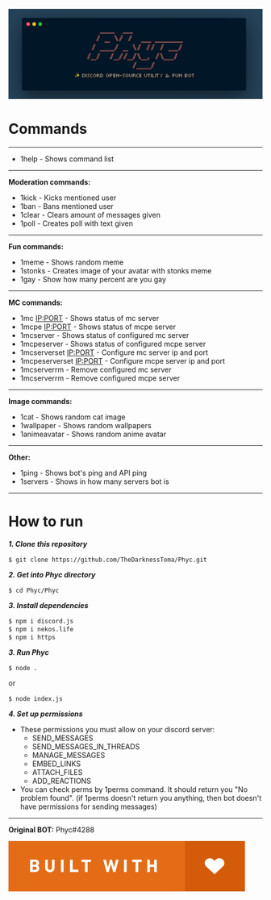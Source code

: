  
 ​![​Header​](images/header.jpg)

# Commands
---
- 1help - Shows command list
---
**Moderation commands:**
- 1kick - Kicks mentioned user
- 1ban - Bans mentioned user
- 1clear - Clears amount of messages given
- 1poll - Creates poll with text given
---
**Fun commands:**
- 1meme - Shows random meme
- 1stonks - Creates image of your avatar with stonks meme
- 1gay - Show how many percent are you gay
---
**MC commands:**
- 1mc <IP:PORT> - Shows status of mc server
- 1mcpe <IP:PORT> - Shows status of mcpe server
- 1mcserver - Shows status of configured mc server
- 1mcpeserver - Shows status of configured mcpe server
- 1mcserverset <IP:PORT> - Configure mc server ip and port
- 1mcpeserverset <IP:PORT> - Configure mcpe server ip and port
- 1mcserverrm - Remove configured mc server
- 1mcserverrm - Remove configured mcpe server
---
**Image commands:**
- 1cat - Shows random cat image
- 1wallpaper - Shows random wallpapers
- 1animeavatar - Shows random anime avatar
---
**Other:**
- 1ping - Shows bot's ping and API ping
- 1servers - Shows in how many servers bot is
---

# How to run

***1. Clone this repository***
```
$ git clone https://github.com/TheDarknessToma/Phyc.git
```
***2. Get into Phyc directory***
```
$ cd Phyc/Phyc
```
***3. Install dependencies***
```
$ npm i discord.js
$ npm i nekos.life
$ npm i https
```
***3. Run Phyc***
```
$ node .
```
or
```
$ node index.js
```

***4. Set up permissions***
- These permissions you must allow on your discord server:
  - SEND_MESSAGES
  - SEND_MESSAGES_IN_THREADS
  - MANAGE_MESSAGES
  - EMBED_LINKS
  - ATTACH_FILES
  - ADD_REACTIONS
- You can check perms by 1perms command. It should return you "No problem found".
(if 1perms doesn't return you anything, then bot doesn't have permissions for sending messages)
---
**Original BOT:** Phyc#4288


​![​Header​](images/featured-built-with-love.svg) 
